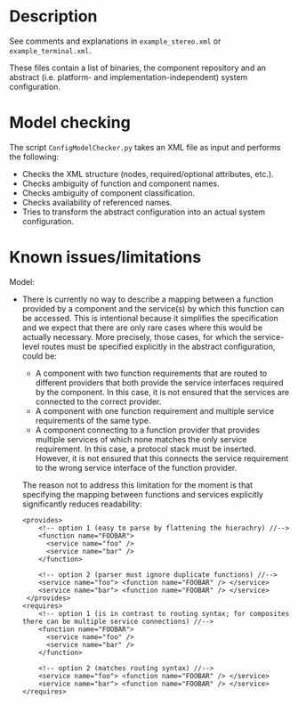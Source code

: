 # Description

See comments and explanations in `example_stereo.xml` or `example_terminal.xml`.

These files contain a list of binaries, the component repository and an abstract (i.e. platform- and implementation-independent) system configuration.

# Model checking

The script `ConfigModelChecker.py` takes an XML file as input and performs the following:

* Checks the XML structure (nodes, required/optional attributes, etc.).
* Checks ambiguity of function and component names.
* Checks ambiguity of component classification.
* Checks availability of referenced names.
* Tries to transform the abstract configuration into an actual system configuration.

# Known issues/limitations

Model:

* There is currently no way to describe a mapping between a function provided
  by a component and the service(s) by which this function can be accessed. This
  is intentional because it simplifies the specification and we expect that there
  are only rare cases where this would be actually necessary. More precisely, those
  cases, for which the service-level routes must be specified explicitly in the abstract
  configuration, could be:
  
  * A component with two function requirements that are routed to different providers
    that both provide the service interfaces required by the component. In this case,
	 it is not ensured that the services are connected to the correct provider.
  * A component with one function requirement and multiple service requirements of the 
    same type.
  * A component connecting to a function provider that provides multiple services of
    which none matches the only service requirement. In this case, a protocol stack
	 must be inserted. However, it is not ensured that this connects the service 
	 requirement to the wrong service interface of the function provider.

  The reason not to address this limitation for the moment is that specifying the
  mapping between functions and services explicitly significantly reduces readability:

      <provides>
		  <!-- option 1 (easy to parse by flattening the hierachry) //-->
		  <function name="FOOBAR">
		    <service name="foo" />
		    <service name="bar" />
		  </function>

		  <!-- option 2 (parser must ignore duplicate functions) //-->
		  <service name="foo"> <function name="FOOBAR" /> </service>
		  <service name="bar"> <function name="FOOBAR" /> </service>
	   </provides>
      <requires>
		  <!-- option 1 (is in contrast to routing syntax; for composites there can be multiple service connections) //-->
		  <function name="FOOBAR">
		    <service name="foo" />
		    <service name="bar" />
		  </function>

		  <!-- option 2 (matches routing syntax) //-->
		  <service name="foo"> <function name="FOOBAR" /> </service>
		  <service name="bar"> <function name="FOOBAR" /> </service>
      </requires>
